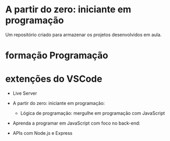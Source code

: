 # A partir do zero: iniciante em programação
Um repositório criado para armazenar os projetos desenvolvidos em aula.

# formação Programação
  # extenções do VSCode
  * Live Server

  - A partir do zero: iniciante em programação:
    - Lógica de programação: mergulhe em programação com JavaScript

  - Aprenda a programar em JavaScript com foco no back-end:

  - APIs com Node.js e Express
